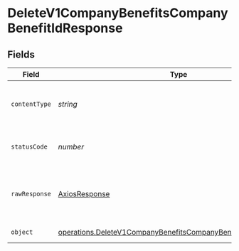 # DeleteV1CompanyBenefitsCompanyBenefitIdResponse


## Fields

| Field                                                                                                                                                   | Type                                                                                                                                                    | Required                                                                                                                                                | Description                                                                                                                                             |
| ------------------------------------------------------------------------------------------------------------------------------------------------------- | ------------------------------------------------------------------------------------------------------------------------------------------------------- | ------------------------------------------------------------------------------------------------------------------------------------------------------- | ------------------------------------------------------------------------------------------------------------------------------------------------------- |
| `contentType`                                                                                                                                           | *string*                                                                                                                                                | :heavy_check_mark:                                                                                                                                      | HTTP response content type for this operation                                                                                                           |
| `statusCode`                                                                                                                                            | *number*                                                                                                                                                | :heavy_check_mark:                                                                                                                                      | HTTP response status code for this operation                                                                                                            |
| `rawResponse`                                                                                                                                           | [AxiosResponse](https://axios-http.com/docs/res_schema)                                                                                                 | :heavy_minus_sign:                                                                                                                                      | Raw HTTP response; suitable for custom response parsing                                                                                                 |
| `object`                                                                                                                                                | [operations.DeleteV1CompanyBenefitsCompanyBenefitIdResponseBody](../../../sdk/models/operations/deletev1companybenefitscompanybenefitidresponsebody.md) | :heavy_minus_sign:                                                                                                                                      | Unprocessable Entity                                                                                                                                    |